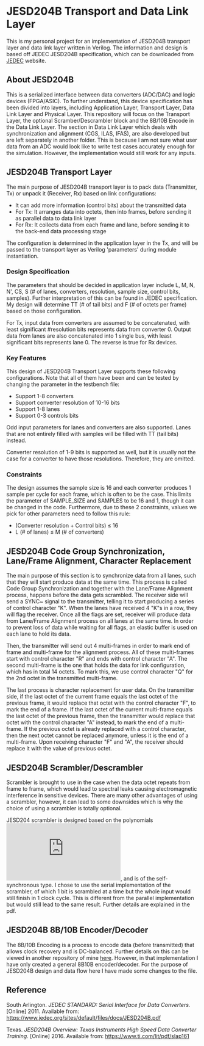 # JESD204B Transport and Data Link Layer

This is my personal project for an implementation of JESD204B transport layer and data link layer written in Verilog. The information and design is based off JEDEC JESD204B specification, which can be downloaded from [JEDEC](https://www.jedec.org/sites/default/files/docs/JESD204B.pdf) website.

## About JESD204B

This is a serialized interface between data converters (ADC/DAC) and logic devices (FPGA/ASIC). To further understand, this device specification has been divided into layers, including Application Layer, Transport Layer, Data Link Layer and Physical Layer. This repository will focus on the Transport Layer, the optional Scramber/Descrambler block and the 8B/10B Encode in the Data Link Layer. The section in Data Link Layer which deals with synchronization and alignment (CGS, ILAS, IFAS), are also developed but are left separately in another folder. This is because I am not sure what user data from an ADC would look like to write test cases accurately enough for the simulation. However, the implementation would still work for any inputs. 

## JESD204B Transport Layer

The main purpose of JESD204B transport layer is to pack data (Transmitter, Tx) or unpack it (Receiver, Rx) based on link configurations:
*	It can add more information (control bits) about the transmitted data
*	For Tx: It arranges data into octets, then into frames, before sending it as parallel data to data link layer
*	For Rx: It collects data from each frame and lane, before sending it to the back-end data processing stage

The configuration is determined in the application layer in the Tx, and will be passed to the transport layer as Verilog 'parameters' during module instantiation.

### Design Specification

The parameters that should be decided in application layer include L, M, N, N', CS, S (# of lanes, converters, resolution, sample size, control bits, samples). Further interpretation of this can be found in JEDEC specification. My design will determine TT (# of tail bits) and F (# of octets per frame) based on those configuration. 

For Tx, input data from converters are assumed to be concatenated, with least significant #resolution bits represents data from converter 0. Output data from lanes are also concatenated into 1 single bus, with least significant bits represents lane 0. The reverse is true for Rx devices.

### Key Features

This design of JESD204B Transport Layer supports these following configurations. Note that all of them have been and can be tested by changing the parameter in the testbench file:
* Support 1-8 converters
* Support converter resolution of 10-16 bits
* Support 1-8 lanes
* Support 0-3 controls bits 

Odd input parameters for lanes and converters are also supported. Lanes that are not entirely filled with samples will be filled with TT (tail bits) instead.  

Converter resolution of 1-9 bits is supported as well, but it is usually not the case for a converter to have those resolutions. Therefore, they are omitted. 

### Constraints

The design assumes the sample size is 16 and each converter produces 1 sample per cycle for each frame, which is often to be the case. This limits the parameter of SAMPLE_SIZE and SAMPLES to be 16 and 1, though it can be changed in the code. Furthermore, due to these 2 constraints, values we pick for other parameters need to follow this rule:
* (Converter resolution + Control bits) ≤ 16
* L (# of lanes) ≤ M (# of converters)

## JESD204B Code Group Synchronization, Lane/Frame Alignment, Character Replacement

The main purpose of this section is to synchronize data from all lanes, such that they will start produce data at the same time. This process is called Code Group Synchronization and together with the Lane/Frame Alignment process, happens before the data gets scrambled. The receiver side will send a SYNC~ signal to the transmitter, telling it to start producing a series of control character "K". When the lanes have received 4 "K"s in a row, they will flag the receiver. Once all the flags are set, receiver will produce data from Lane/Frame Alignment process on all lanes at the same time. In order to prevent loss of data while waiting for all flags, an elastic buffer is used on each lane to hold its data.

Then, the transmitter will send out 4 multi-frames in order to mark end of frame and multi-frame for the alignment process. All of these multi-frames start with control character "R" and ends with control character "A". The second multi-frame is the one that holds the data for link configuration, which has in total 14 octets. To mark this, we use control character "Q" for the 2nd octet in the transmitted multi-frame.

The last process is character replacement for user data. On the transmitter side, if the last octet of the current frame equals the last octet of the previous frame, it would replace that octet with the control character "F", to mark the end of a frame. If the last octet of the current multi-frame equals the last octet of the previous frame, then the transmitter would replace that octet with the control character "A" instead, to mark the end of a multi-frame. If the previous octet is already replaced with a control character, then the next octet cannot be replaced anymore, unless it is the end of a multi-frame. Upon receiving character "F" and "A", the receiver should replace it with the value of previous octet.  

## JESD204B Scrambler/Descrambler

Scrambler is brought to use in the case when the data octet repeats from frame to frame, which would lead to spectral leaks causing electromagnetic interference in sensitive devices. There are many other advantages of using a scrambler, however, it can lead to some downsides which is why the choice of using a scrambler is totally optional. 

JESD204 scrambler is designed based on the polynomials ![equation](https://latex.codecogs.com/gif.latex?%5Cinline%20%5Cdpi%7B100%7D%20%5Cbg_black%20%5Cfn_phv%201&plus;x%5E%7B14%7D&plus;x%5E%7B15%7D), and is of the self-synchronous type. I chose to use the serial implementation of the scrambler, of which 1 bit is scrambled at a time but the whole input would still finish in 1 clock cycle. This is different from the parallel implementation but would still lead to the same result. Further details are explained in the pdf.

## JESD204B 8B/10B Encoder/Decoder

The 8B/10B Encoding is a process to encode data (before transmitted) that allows clock recovery and is DC-balanced. Further details on this can be viewed in another repository of mine [here](https://github.com/Anthon1e/8B-10B-Encoder-Decoder). However, in that implementation I have only created a general 8B10B encoder/decoder. For the purpose of JESD204B design and data flow here I have made some changes to the file.

## Reference 

South Arlington. *JEDEC STANDARD: Serial Interface for Data Converters.* [Online] 2011. Available from: https://www.jedec.org/sites/default/files/docs/JESD204B.pdf

Texas. *JESD204B Overview: Texas Instruments High Speed Data Converter Training.* [Online] 2016. Available from: https://www.ti.com/lit/pdf/slap161
